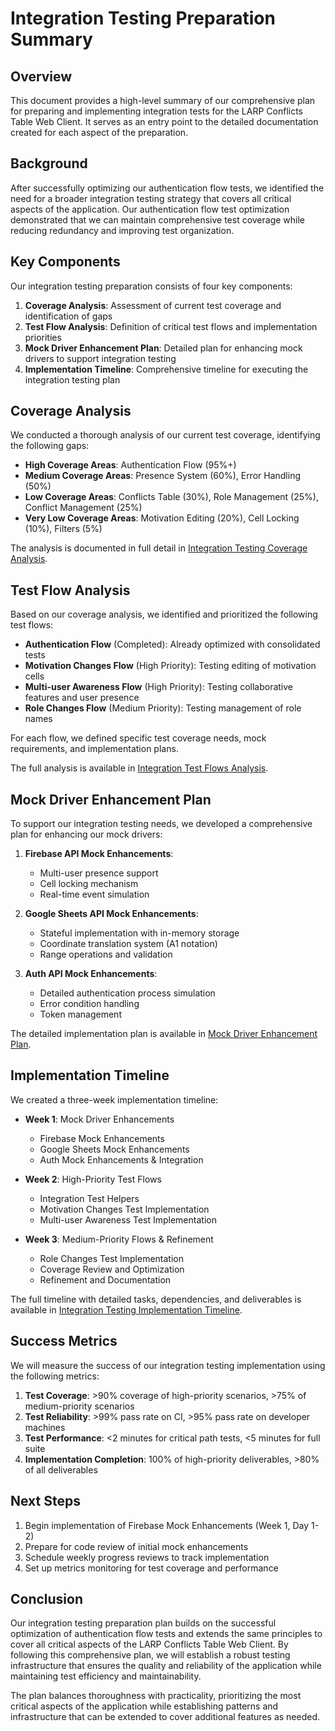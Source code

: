 # Integration Testing Preparation Summary

## Overview

This document provides a high-level summary of our comprehensive plan for preparing and implementing integration tests for the LARP Conflicts Table Web Client. It serves as an entry point to the detailed documentation created for each aspect of the preparation.

## Background

After successfully optimizing our authentication flow tests, we identified the need for a broader integration testing strategy that covers all critical aspects of the application. Our authentication flow test optimization demonstrated that we can maintain comprehensive test coverage while reducing redundancy and improving test organization.

## Key Components

Our integration testing preparation consists of four key components:

1. **Coverage Analysis**: Assessment of current test coverage and identification of gaps
2. **Test Flow Analysis**: Definition of critical test flows and implementation priorities
3. **Mock Driver Enhancement Plan**: Detailed plan for enhancing mock drivers to support integration testing
4. **Implementation Timeline**: Comprehensive timeline for executing the integration testing plan

## Coverage Analysis

We conducted a thorough analysis of our current test coverage, identifying the following gaps:

- **High Coverage Areas**: Authentication Flow (95%+)
- **Medium Coverage Areas**: Presence System (60%), Error Handling (50%)
- **Low Coverage Areas**: Conflicts Table (30%), Role Management (25%), Conflict Management (25%)
- **Very Low Coverage Areas**: Motivation Editing (20%), Cell Locking (10%), Filters (5%)

The analysis is documented in full detail in [Integration Testing Coverage Analysis](./integration-testing-coverage-analysis.md).

## Test Flow Analysis

Based on our coverage analysis, we identified and prioritized the following test flows:

- **Authentication Flow** (Completed): Already optimized with consolidated tests
- **Motivation Changes Flow** (High Priority): Testing editing of motivation cells
- **Multi-user Awareness Flow** (High Priority): Testing collaborative features and user presence
- **Role Changes Flow** (Medium Priority): Testing management of role names

For each flow, we defined specific test coverage needs, mock requirements, and implementation plans.

The full analysis is available in [Integration Test Flows Analysis](./integration-test-flows-analysis.md).

## Mock Driver Enhancement Plan

To support our integration testing needs, we developed a comprehensive plan for enhancing our mock drivers:

1. **Firebase API Mock Enhancements**:

   - Multi-user presence support
   - Cell locking mechanism
   - Real-time event simulation

2. **Google Sheets API Mock Enhancements**:

   - Stateful implementation with in-memory storage
   - Coordinate translation system (A1 notation)
   - Range operations and validation

3. **Auth API Mock Enhancements**:
   - Detailed authentication process simulation
   - Error condition handling
   - Token management

The detailed implementation plan is available in [Mock Driver Enhancement Plan](./mock-driver-enhancement-plan.md).

## Implementation Timeline

We created a three-week implementation timeline:

- **Week 1**: Mock Driver Enhancements

  - Firebase Mock Enhancements
  - Google Sheets Mock Enhancements
  - Auth Mock Enhancements & Integration

- **Week 2**: High-Priority Test Flows

  - Integration Test Helpers
  - Motivation Changes Test Implementation
  - Multi-user Awareness Test Implementation

- **Week 3**: Medium-Priority Flows & Refinement
  - Role Changes Test Implementation
  - Coverage Review and Optimization
  - Refinement and Documentation

The full timeline with detailed tasks, dependencies, and deliverables is available in [Integration Testing Implementation Timeline](./integration-testing-implementation-timeline.md).

## Success Metrics

We will measure the success of our integration testing implementation using the following metrics:

1. **Test Coverage**: >90% coverage of high-priority scenarios, >75% of medium-priority scenarios
2. **Test Reliability**: >99% pass rate on CI, >95% pass rate on developer machines
3. **Test Performance**: <2 minutes for critical path tests, <5 minutes for full suite
4. **Implementation Completion**: 100% of high-priority deliverables, >80% of all deliverables

## Next Steps

1. Begin implementation of Firebase Mock Enhancements (Week 1, Day 1-2)
2. Prepare for code review of initial mock enhancements
3. Schedule weekly progress reviews to track implementation
4. Set up metrics monitoring for test coverage and performance

## Conclusion

Our integration testing preparation plan builds on the successful optimization of authentication flow tests and extends the same principles to cover all critical aspects of the LARP Conflicts Table Web Client. By following this comprehensive plan, we will establish a robust testing infrastructure that ensures the quality and reliability of the application while maintaining test efficiency and maintainability.

The plan balances thoroughness with practicality, prioritizing the most critical aspects of the application while establishing patterns and infrastructure that can be extended to cover additional features as needed.
